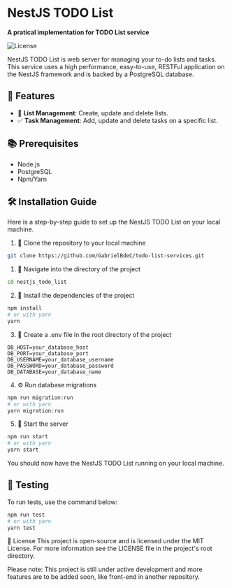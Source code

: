 # NestJS TODO List

<p>
  <strong>A pratical implementation for TODO List service</strong>
</p>

<p>
  <img src="https://img.shields.io/badge/license-MIT-blue.svg" alt="License">
</p>

NestJS TODO List is web server for managing your to-do lists and tasks. This service uses a high performance,
easy-to-use, RESTFul application on the NestJS framework and is backed by a PostgreSQL database.

## 🚀 Features

- 📝 **List Management**: Create, update and delete lists.
- ✅ **Task Management**: Add, update and delete tasks on a specific list.

## 📚 Prerequisites

- Node.js
- PostgreSQL
- Npm/Yarn

## 🛠️ Installation Guide

Here is a step-by-step guide to set up the NestJS TODO List on your local machine.

1. 🎈 Clone the repository to your local machine

```bash
git clone https://github.com/GabrielBdeC/todo-list-services.git
```

1. 📂 Navigate into the directory of the project

```bash
cd nestjs_todo_list
```

2. 🧰 Install the dependencies of the project

```bash
npm install
# or with yarn
yarn
```

3. 📄 Create a .env file in the root directory of the project

```text
DB_HOST=your_database_host
DB_PORT=your_database_port
DB_USERNAME=your_database_username
DB_PASSWORD=your_database_password
DB_DATABASE=your_database_name
```

4. ⚙️ Run database migrations

```bash
npm run migration:run
# or with yarn
yarn migration:run
```

5. 🚀 Start the server

```bash
npm run start
# or with yarn
yarn start
```

You should now have the NestJS TODO List running on your local machine.

## 🧪 Testing

To run tests, use the command below:

```bash
npm run test
# or with yarn
yarn test
```

📝 License This project is open-source and is licensed under the MIT License. For more information see the LICENSE file
in the project's root directory.

Please note: This project is still under active development and more features are to be added soon, like front-end in
another repository.
